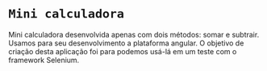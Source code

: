 # `Mini calculadora`

Mini calculadora desenvolvida apenas com dois métodos: somar e subtrair. Usamos para seu desenvolvimento a plataforma angular.
O objetivo de criação desta aplicação foi para podemos usá-lá em um teste com o framework Selenium.


